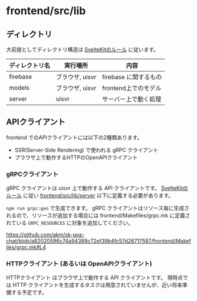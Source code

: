# frontend/src/lib

## ディレクトリ

大前提としてディレクトリ構造は [SvelteKitのルール](https://kit.svelte.jp/docs/modules#$lib-$lib-server) に従います。

| ディレクトリ名 | 実行場所        | 内容                  |
| -------------- | --------------- | --------------------- |
| firebase       | ブラウザ, uisvr | firebase に関するもの |
| models         | ブラウザ, uisvr | frontend上でのモデル  |
| server         | uisvr           | サーバー上で動く処理  |

## APIクライアント

frontend でのAPIクライアントには以下の2種類あります。

- SSR(Server-Side Rendering) で使われる gRPC クライアント
- ブラウザ上で動作するHTTPのOpenAPIクライアント

### gRPCクライアント

gRPC クライアントは uisvr 上で動作する API クライアントです。
[SvelteKitのルール](https://kit.svelte.jp/docs/modules#$lib-$lib-server) に従い [frontend/src/lib/server](./frontend/src/lib/server/) 以下に定義する必要があります。

`npm run grpc:gen` で生成できます。
gRPC クライアントはリソース毎に生成されるので、リソースが追加する場合には frontend/Makefiles/grpc.mk に定義されている `GRPC_RESOURCES` に対象を追加してください。

https://github.com/akm/sk-goa-chat/blob/a82020596c74a94389c72ef39b4fc57d26717587/frontend/Makefiles/grpc.mk#L4

### HTTPクライアント (あるいは OpenAPIクライアント)

HTTPクライアント はブラウザ上で動作する API クライアントです。
現時点では HTTP クライアントを生成するタスクは用意されていませんが、近い将来準備する予定です。
